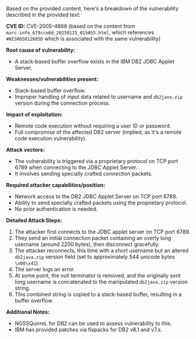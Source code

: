 Based on the provided content, here's a breakdown of the vulnerability described in the provided text:

**CVE ID:** CVE-2005-4866 (based on the content from `marc.info_679cce6d_20250125_015055.html`, which references `#NISR05012005D` which is associated with the same vulnerability)

**Root cause of vulnerability:**
- A stack-based buffer overflow exists in the IBM DB2 JDBC Applet Server.

**Weaknesses/vulnerabilities present:**
- Stack-based buffer overflow.
- Improper handling of input data related to username and `db2java.zip` version during the connection process.

**Impact of exploitation:**
- Remote code execution without requiring a user ID or password.
- Full compromise of the affected DB2 server (implied, as it's a remote code execution vulnerability).

**Attack vectors:**
- The vulnerability is triggered via a proprietary protocol on TCP port 6789 when connecting to the JDBC Applet Server.
- It involves sending specially crafted connection packets.

**Required attacker capabilities/position:**
- Network access to the DB2 JDBC Applet Server on TCP port 6789.
- Ability to send specially crafted packets using the proprietary protocol.
- No prior authentication is needed.

**Detailed Attack Steps:**
1. The attacker first connects to the JDBC applet server on TCP port 6789.
2. They send an initial connection packet containing an overly long username (around 2200 bytes), then disconnect gracefully.
3. The attacker reconnects, this time with a short username but an altered `db2java.zip` version field (set to approximately 544 unicode bytes `\x00\x41`).
4. The server logs an error.
5. At some point, the null terminator is removed, and the originally sent long username is concatenated to the manipulated `db2java.zip` version string.
6. This combined string is copied to a stack-based buffer, resulting in a buffer overflow.

**Additional Notes:**
- NGSSQuirreL for DB2 can be used to assess vulnerability to this.
- IBM has provided patches via fixpacks for DB2 v8.1 and v7.x.